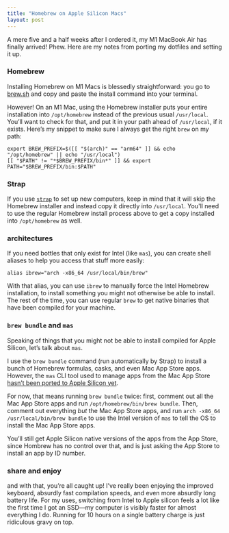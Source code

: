 ```yaml
---
title: "Homebrew on Apple Silicon Macs"
layout: post
---
```


A mere five and a half weeks after I ordered it, my M1 MacBook Air has finally arrived! Phew. Here are my notes from porting my dotfiles and setting it up.

### Homebrew

Installing Homebrew on M1 Macs is blessedly straightforward: you go to [brew.sh](https://brew.sh) and copy and paste the install command into your terminal.

However! On an M1 Mac, using the Homebrew installer puts your entire installation into `/opt/homebrew` instead of the previous usual `/usr/local`. You’ll want to check for that, and put it in your path ahead of `/usr/local`, if it exists. Here’s my snippet to make sure I always get the right `brew` on my path:

	export BREW_PREFIX=$([[ "$(arch)" == "arm64" ]] && echo "/opt/homebrew" || echo "/usr/local")
	[[ "$PATH" != "*$BREW_PREFIX/bin*" ]] && export PATH="$BREW_PREFIX/bin:$PATH"

### Strap

If you use [`strap`](https://macos-strap.herokuapp.com) to set up new computers, keep in mind that it will skip the Homebrew installer and instead copy it directly into `/usr/local`. You'll need to use the regular Homebrew install process above to get a copy installed into `/opt/homebrew` as well.

### architectures

If you need bottles that only exist for Intel (like `mas`), you can create shell aliases to help you access that stuff more easily:

	alias ibrew="arch -x86_64 /usr/local/bin/brew"

With that alias, you can use `ibrew` to manually force the Intel Homebrew installation, to install something you might not otherwise be able to install. The rest of the time, you can use regular `brew` to get native binaries that have been compiled for your machine.

### `brew bundle` and `mas`

Speaking of things that you might not be able to install compiled for Apple Silicon, let’s talk about `mas`.

I use the `brew bundle` command (run automatically by Strap) to install a bunch of Homebrew formulas, casks, and even Mac App Store apps. However, the `mas` CLI tool used to manage apps from the Mac App Store [hasn’t been ported to Apple Silicon yet](https://github.com/mas-cli/mas/issues/308).

For now, that means running `brew bundle` twice: first, comment out all the Mac App Store apps and run `/opt/homebrew/bin/brew bundle`. Then, comment out everything _but_ the Mac App Store apps, and run `arch -x86_64 /usr/local/bin/brew bundle` to use the Intel version of `mas` to tell the OS to install the Mac App Store apps.

You’ll still get Apple Silicon native versions of the apps from the App Store, since Hombrew has no control over that, and is just asking the App Store to install an app by ID number.

### share and enjoy

and with that, you’re all caught up! I’ve really been enjoying the improved keyboard, absurdly fast compilation speeds, and even more absurdly long battery life. For my uses, switching from Intel to Apple silicon feels a lot like the first time I got an SSD—my computer is visibly faster for almost everything I do. Running for 10 hours on a single battery charge is just ridiculous gravy on top.
